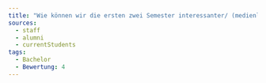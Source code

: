 ```yaml
---
title: "Wie können wir die ersten zwei Semester interessanter/ (medienlastiger?) gestalten?"
sources:
  - staff
  - alumni
  - currentStudents
tags:
  - Bachelor
  - Bewertung: 4
---
```

